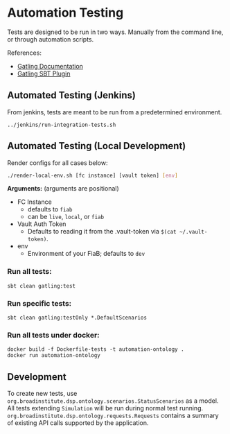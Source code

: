 # Automation Testing

Tests are designed to be run in two ways. Manually from the command line, or through automation scripts.

References:
* [Gatling Documentation](https://gatling.io/docs/current/)
* [Gatling SBT Plugin](https://github.com/gatling/gatling-sbt-plugin-demo)

## Automated Testing (Jenkins)

From jenkins, tests are meant to be run from a predetermined environment. 
```
../jenkins/run-integration-tests.sh
```

## Automated Testing (Local Development)

Render configs for all cases below:
```bash
./render-local-env.sh [fc instance] [vault token] [env]
```
**Arguments:** (arguments are positional)

* FC Instance 
  * defaults to `fiab`
  * can be `live`, `local`, or `fiab`
* Vault Auth Token
  * Defaults to reading it from the .vault-token via `$(cat ~/.vault-token)`.
* env
  * Environment of your FiaB; defaults to `dev`

### Run all tests:
```
sbt clean gatling:test 
```

### Run specific tests:
```
sbt clean gatling:testOnly *.DefaultScenarios 
```

### Run all tests under docker:
```
docker build -f Dockerfile-tests -t automation-ontology .
docker run automation-ontology
```

## Development
To create new tests, use `org.broadinstitute.dsp.ontology.scenarios.StatusScenarios` as a model. 
All tests extending `Simulation` will be run during normal test running. 
`org.broadinstitute.dsp.ontology.requests.Requests` contains a summary of existing API calls supported
by the application. 
